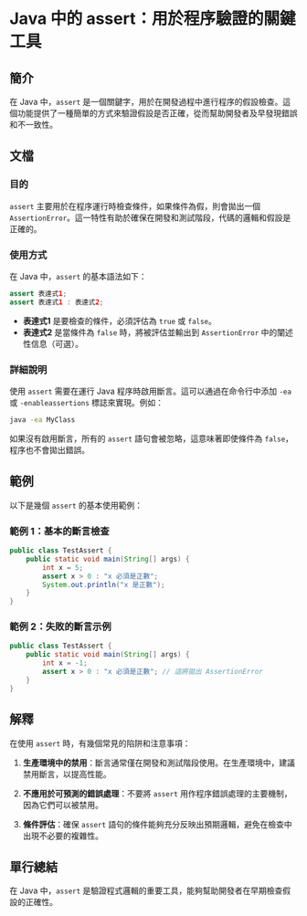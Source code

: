 <!--
Meta Description: # Java 中的 assert：用於程序驗證的關鍵工具 ## 簡介 在 Java 中，`assert` 是一個關鍵字，用於在開發過程中進行程序的假設檢查。這個功能提供了一種簡單的方式來驗證假設是否正確，從而幫助開發者及早發現錯誤和不一致性。 ## 文檔 ### 目的 `assert` 主要用於在程...
Meta Keywords: assert, java, public, assertionerror, 表達式1
-->

# Java 中的 assert：用於程序驗證的關鍵工具

## 簡介
在 Java 中，`assert` 是一個關鍵字，用於在開發過程中進行程序的假設檢查。這個功能提供了一種簡單的方式來驗證假設是否正確，從而幫助開發者及早發現錯誤和不一致性。

## 文檔
### 目的
`assert` 主要用於在程序運行時檢查條件，如果條件為假，則會拋出一個 `AssertionError`。這一特性有助於確保在開發和測試階段，代碼的邏輯和假設是正確的。

### 使用方式
在 Java 中，`assert` 的基本語法如下：

```java
assert 表達式1;
assert 表達式1 : 表達式2;
```

- **表達式1** 是要檢查的條件，必須評估為 `true` 或 `false`。
- **表達式2** 是當條件為 `false` 時，將被評估並輸出到 `AssertionError` 中的闡述性信息（可選）。

### 詳細說明
使用 `assert` 需要在運行 Java 程序時啟用斷言。這可以通過在命令行中添加 `-ea` 或 `-enableassertions` 標誌來實現。例如：

```bash
java -ea MyClass
```

如果沒有啟用斷言，所有的 `assert` 語句會被忽略，這意味著即使條件為 `false`，程序也不會拋出錯誤。

## 範例
以下是幾個 `assert` 的基本使用範例：

### 範例 1：基本的斷言檢查
```java
public class TestAssert {
    public static void main(String[] args) {
        int x = 5;
        assert x > 0 : "x 必須是正數";
        System.out.println("x 是正數");
    }
}
```

### 範例 2：失敗的斷言示例
```java
public class TestAssert {
    public static void main(String[] args) {
        int x = -1;
        assert x > 0 : "x 必須是正數"; // 這將拋出 AssertionError
    }
}
```

## 解釋
在使用 `assert` 時，有幾個常見的陷阱和注意事項：

1. **生產環境中的禁用**：斷言通常僅在開發和測試階段使用。在生產環境中，建議禁用斷言，以提高性能。
  
2. **不應用於可預測的錯誤處理**：不要將 `assert` 用作程序錯誤處理的主要機制，因為它們可以被禁用。

3. **條件評估**：確保 `assert` 語句的條件能夠充分反映出預期邏輯，避免在檢查中出現不必要的複雜性。

## 單行總結
在 Java 中，`assert` 是驗證程式邏輯的重要工具，能夠幫助開發者在早期檢查假設的正確性。